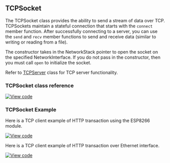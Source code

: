 ## TCPSocket

The TCPSocket class provides the ability to send a stream of data over TCP. TCPSockets maintain a stateful connection that starts with the `connect` member function. After successfully connecting to a server, you can use the `send` and `recv` member functions to send and receive data (similar to writing or reading from a file).

The constructor takes in the NetworkStack pointer to open the socket on the specified NetworkInterface. If you do not pass in the constructor, then you must call `open` to initialize the socket.

Refer to <a href="/docs/v5.6/reference/tcpserver.html" target="_blank">TCPServer</a> class for TCP server functionality.

### TCPSocket class reference

[![View code](https://www.mbed.com/embed/?type=library)](https://os.mbed.com/docs/v5.6/mbed-os-api-doxy/class_t_c_p_socket.html)

### TCPSocket Example

Here is a TCP client example of HTTP transaction using the ESP8266 module.

[![View code](https://www.mbed.com/embed/?url=https://os.mbed.com/teams/mbed_example/code/TCPSocketWiFi_Example/)](https://os.mbed.com/teams/mbed_example/code/TCPSocketWiFi_Example/file/6a4e57edc2b2/main.cpp)

Here is a TCP client example of HTTP transaction over Ethernet interface.

[![View code](https://www.mbed.com/embed/?url=https://os.mbed.com/teams/mbed_example/code/TCPSocket_Example/)](https://os.mbed.com/teams/mbed_example/code/TCPSocket_Example/file/6b383744246e/main.cpp)
